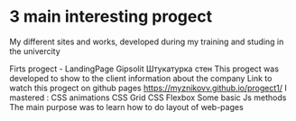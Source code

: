 # 3 main interesting progect 
My different sites and works, developed during my training and studing in the univercity

Firts progect - LandingPage Gipsolit Штукатурка стен 
This progect was developed to show to the client information about the company
Link to watch this progect on github pages https://myznikovv.github.io/progect1/
I mastered :
  CSS animations
  CSS Grid
  CSS Flexbox
  Some basic Js methods
The main purpose was to learn how to do layout of web-pages
